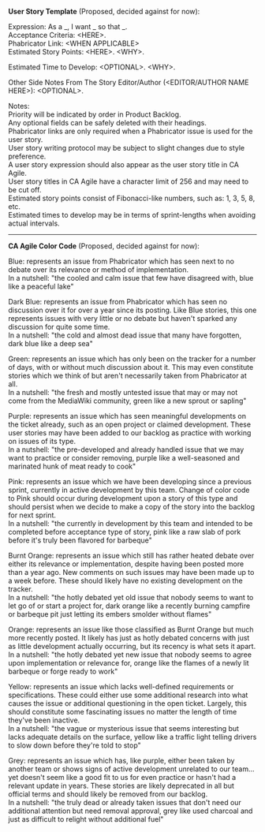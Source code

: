 **User Story Template** (Proposed, decided against for now):

Expression: As a _, I want _ so that _.  
Acceptance Criteria: \<HERE\>.  
Phabricator Link: \<WHEN APPLICABLE\>  
Estimated Story Points: \<HERE\>. \<WHY\>.  

Estimated Time to Develop: \<OPTIONAL\>. \<WHY\>.  

Other Side Notes From The Story Editor/Author (\<EDITOR/AUTHOR NAME HERE\>): \<OPTIONAL\>.  

Notes:  
Priority will be indicated by order in Product Backlog.  
Any optional fields can be safely deleted with their headings.  
Phabricator links are only required when a Phabricator issue is used for the user story.  
User story writing protocol may be subject to slight changes due to style preference.  
A user story expression should also appear as the user story title in CA Agile.  
User story titles in CA Agile have a character limit of 256 and may need to be cut off.  
Estimated story points consist of Fibonacci-like numbers, such as: 1, 3, 5, 8, etc.  
Estimated times to develop may be in terms of sprint-lengths when avoiding actual intervals.  

***

**CA Agile Color Code** (Proposed, decided against for now):  

Blue: represents an issue from Phabricator which has seen next to no debate over its relevance or method of implementation.  
    In a nutshell: "the cooled and calm issue that few have disagreed with, blue like a peaceful lake"  

Dark Blue: represents an issue from Phabricator which has seen no discussion over it for over a year since its posting. Like Blue stories, this one represents issues with very little or no debate but haven't sparked any discussion for quite some time.  
    In a nutshell: "the cold and almost dead issue that many have forgotten, dark blue like a deep sea"  

Green: represents an issue which has only been on the tracker for a number of days, with or without much discussion about it. This may even constitute stories which we think of but aren't necessarily taken from Phabricator at all.  
    In a nutshell: "the fresh and mostly untested issue that may or may not come from the MediaWiki community, green like a new sprout or sapling"  

Purple: represents an issue which has seen meaningful developments on the ticket already, such as an open project or claimed development. These user stories may have been added to our backlog as practice with working on issues of its type.  
    In a nutshell: "the pre-developed and already handled issue that we may want to practice or consider removing, purple like a well-seasoned and marinated hunk of meat ready to cook"  

Pink: represents an issue which we have been developing since a previous sprint, currently in active development by this team. Change of color code to Pink should occur during development upon a story of this type and should persist when we decide to make a copy of the story into the backlog for next sprint.  
    In a nutshell: "the currently in development by this team and intended to be completed before acceptance type of story, pink like a raw slab of pork before it's truly been flavored for barbeque"  

Burnt Orange: represents an issue which still has rather heated debate over either its relevance or implementation, despite having been posted more than a year ago. New comments on such issues may have been made up to a week before. These should likely have no existing development on the tracker.  
    In a nutshell: "the hotly debated yet old issue that nobody seems to want to let go of or start a project for, dark orange like a recently burning campfire or barbeque pit just letting its embers smolder without flames"  

Orange: represents an issue like those classified as Burnt Orange but much more recently posted. It likely has just as hotly debated concerns with just as little development actually occurring, but its recency is what sets it apart.  
    In a nutshell: "the hotly debated yet new issue that nobody seems to agree upon implementation or relevance for, orange like the flames of a newly lit barbeque or forge ready to work"  

Yellow: represents an issue which lacks well-defined requirements or specifications. These could either use some additional research into what causes the issue or additional questioning in the open ticket. Largely, this should constitute some fascinating issues no matter the length of time they've been inactive.  
    In a nutshell: "the vague or mysterious issue that seems interesting but lacks adequate details on the surface, yellow like a traffic light telling drivers to slow down before they're told to stop"  

Grey: represents an issue which has, like purple, either been taken by another team or shows signs of active development unrelated to our team... yet doesn't seem like a good fit to us for even practice or hasn't had a relevant update in years. These stories are likely deprecated in all but official terms and should likely be removed from our backlog.  
    In a nutshell: "the truly dead or already taken issues that don't need our additional attention but need removal approval, grey like used charcoal and just as difficult to relight without additional fuel"  